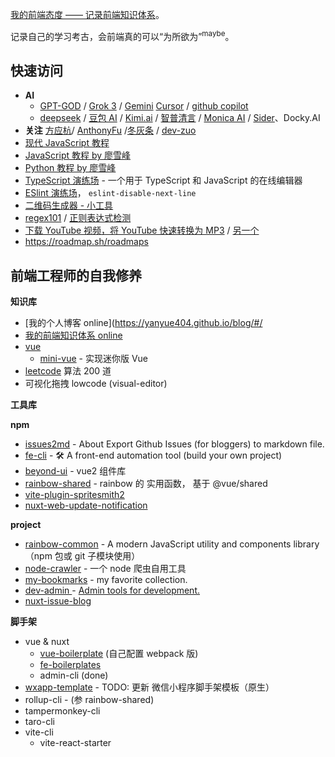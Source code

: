 [我的前端态度 —— 记录前端知识体系](https://yanyue404.github.io/fe-attitude/)。

记录自己的学习考古，会前端真的可以“为所欲为”<sup>maybe</sup>。

## 快速访问

- **AI**
  - [GPT-GOD](https://gptgod.online/) / [Grok 3](https://grok.com/?referrer=website) / [Gemini](https://gemini.google.com/app/) [Cursor](https://www.cursor.com/cn) / [github copilot](https://github.com/copilot)
  - [deepseek](https://chat.deepseek.com/) / [豆包 AI](https://www.doubao.com/chat/) / [Kimi.ai](https://kimi.moonshot.cn/) / [智普清言](https://chatglm.cn/) / [Monica AI](https://monica.im/) / [Sider](https://sider.ai/)、Docky.AI
- **关注** [方应杭](https://space.bilibili.com/4349808)/ [AnthonyFu](https://space.bilibili.com/668380) /[冬灰条](https://space.bilibili.com/8212729) / [dev-zuo](https://space.bilibili.com/486840111)
- [现代 JavaScript 教程](https://zh.javascript.info/)
- [JavaScript 教程 by 廖雪峰](https://www.liaoxuefeng.com/wiki/1022910821149312)
- [Python 教程 by 廖雪峰](https://liaoxuefeng.com/books/python/introduction/index.html)
- [TypeScript 演练场](https://www.typescriptlang.org/zh/play/) - 一个用于 TypeScript 和 JavaScript 的在线编辑器
- [ESlint 演练场](https://zh-hans.eslint.org/play/)， `eslint-disable-next-line`
- [二维码生成器 - 小工具](https://ftest.tk.cn/tk-online/common/smallfunc/#/qrcode/index)
- [regex101](https://regex101.com/) / [正则表达式检测](https://zhengze.bmcx.com/)
- [下载 YouTube 视频，将 YouTube 快速转换为 MP3](https://www.y2meta.com/zh-cn116) / [另一个](https://y2mate.lol/)
- https://roadmap.sh/roadmaps

## 前端工程师的自我修养

**知识库**

- [我的个人博客 online](https://yanyue404.github.io/blog/#/
- [我的前端知识体系 online](https://yanyue404.github.io/fe-attitude/)
- [vue](https://github.com/yanyue404/vue)
  - [mini-vue](https://github.com/yanyue404/mini-vue) - 实现迷你版 Vue
- [leetcode](https://github.com/yanyue404/leetcode) 算法 200 道
- 可视化拖拽 lowcode (visual-editor)

**工具库**

**npm**

- [issues2md](https://github.com/yanyue404/issues2md) - About Export Github Issues (for bloggers) to markdown file.
- [fe-cli](https://github.com/yanyue404/fe-cli) - 🛠️ A front-end automation tool (build your own project)
- [beyond-ui](https://github.com/yanyue404/beyond-ui) - vue2 组件库
- [rainbow-shared](https://github.com/yanyue404/rainbow-shared) - rainbow 的 实用函数， 基于 @vue/shared
- [vite-plugin-spritesmith2](https://github.com/yanyue404/vite-plugin-spritesmith2)
- [nuxt-web-update-notification](https://github.com/yanyue404/nuxt-web-update-notification)

**project**

- [rainbow-common](https://github.com/rainbow-design/rainbow-common) - A modern JavaScript utility and components library （npm 包或 git 子模块使用）
- [node-crawler](https://github.com/yanyue404/node-crawler) - 一个 node 爬虫自用工具
- [my-bookmarks](https://github.com/yanyue404/my-bookmarks) - my favorite collection.
- [dev-admin ](https://github.com/yanyue404/dev-admin) - [Admin tools for development.](https://yanyue404.github.io/dev-admin/)
- [nuxt-issue-blog](https://github.com/yanyue404/nuxt-issue-blog)

**脚手架**

- vue & nuxt
  - [vue-boilerplate](https://github.com/yanyue404/vue-boilerplate) (自己配置 webpack 版)
  - [fe-boilerplates](https://github.com/rainbow-design/fe-boilerplates)
  - admin-cli (done)
- [wxapp-template](https://github.com/rainbow-design/wxapp-template) - TODO: 更新 微信小程序脚手架模板（原生）
- rollup-cli - (参 rainbow-shared)
- tampermonkey-cli
- taro-cli
- vite-cli
  - vite-react-starter
